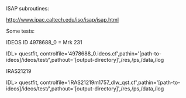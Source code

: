 ISAP subroutines:

http://www.ipac.caltech.edu/iso/isap/isap.html

Some tests:

IDEOS ID 4978688_0 = Mrk 231

IDL> questfit, controlfile='4978688_0.ideos.cf',pathin='[path-to-ideos]/ideos/test/',pathout='[output-directory]',/res,/ps,/data,/log

IRAS21219

IDL> questfit, controlfile='IRAS21219m1757_dlw_qst.cf',pathin='[path-to-ideos]/ideos/test/',pathout='[output-directory]',/res,/ps,/data,/log
